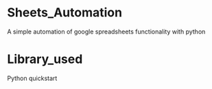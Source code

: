 # Sheets_Automation
A simple automation of google spreadsheets functionality with python

# Library_used 

Python quickstart